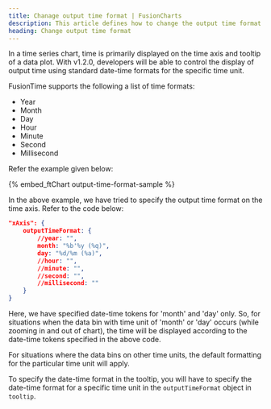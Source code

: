 ```yaml
---
title: Chanage output time format | FusionCharts
description: This article defines how to change the output time format.
heading: Change output time format
---
```


In a time series chart, time is primarily displayed on the time axis and tooltip of a data plot. With v1.2.0, developers will be able to control the display of output time using standard date-time formats for the specific time unit.

FusionTime supports the following a list of time formats:

- Year
- Month
- Day
- Hour
- Minute
- Second
- Millisecond

Refer the example given below:

{% embed_ftChart output-time-format-sample %}

In the above example, we have tried to specify the output time format on the time axis. Refer to the code below:

```json
"xAxis": {
    outputTimeFormat: {
        //year: "",
        month: "%b'%y (%q)",
        day: "%d/%m (%a)",
        //hour: "",
        //minute: "",
        //second: "",
        //millisecond: ""
    }
}
```

Here, we have specified date-time tokens for 'month' and 'day' only. So, for situations when the data bin with time unit of 'month' or 'day' occurs (while zooming in and out of chart), the time will be displayed according to the date-time tokens specified in the above code.

For situations where the data bins on other time units, the default formatting for the particular time unit will apply.

To specify the date-time format in the tooltip, you will have to specify the date-time format for a specific time unit in the `outputTimeFormat` object in `tooltip`.
